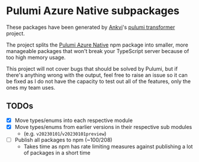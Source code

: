 # Pulumi Azure Native subpackages

These packages have been generated by [Ankvi](https://github.com/Ankvi)'s [pulumi
transformer](https://github.com/Ankvi/pulumi-transformer) project.

The project splits the [Pulumi Azure Native](https://github.com/pulumi/pulumi-azure-native)
npm package into smaller, more manageable packages that won't break your TypeScript
server because of too high memory usage.

This project will not cover bugs that should be solved by Pulumi, but if there's
anything wrong with the output, feel free to raise an issue so it can be fixed as
I do not have the capacity to test out all of the features, only the ones my
team uses.

## TODOs

- [x] Move types/enums into each respective module
- [x] Move types/enums from earlier versions in their respective sub modules
  - (e.g. `v20230101`/`v20230101preview`)
- [ ] Publish all packages to npm (~100/208)
  - Takes time as npm has rate limiting measures against publishing a lot of packages
    in a short time
